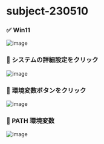# subject-230510

### ✅ Win11
![image](https://github.com/winofsql/subject-230510/assets/1501327/cc176315-b537-470c-a956-df4280c57061)

### 🔴 システムの詳細設定をクリック
![image](https://github.com/winofsql/subject-230510/assets/1501327/d2cb11ca-9e97-4537-a639-94d118fecd0e)

### 🔵 環境変数ボタンをクリック
![image](https://github.com/winofsql/subject-230510/assets/1501327/afd3fb89-5b91-4692-9e4d-8005f93b38e9)

### 🔶 PATH 環境変数
![image](https://github.com/winofsql/subject-230510/assets/1501327/8ec489de-a8d2-4931-a01a-e274b36df495)
